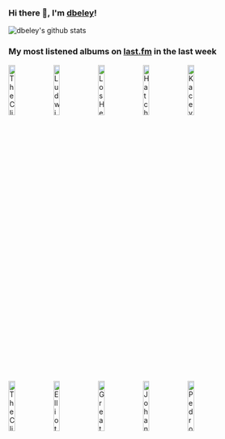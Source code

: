 ### Hi there 👋, I'm [dbeley](https://dbeley.ovh/en)!

![dbeley's github stats](https://github-readme-stats.vercel.app/api?username=dbeley)

### My most listened albums on [last.fm](https://www.last.fm/user/d_beley) in the last week

[<img src='https://lastfm.freetls.fastly.net/i/u/300x300/905593398b064299a5b9fd4c9de66d7c.jpg' width='16%' height='16%' alt='The Clientele - Suburban Light'>](https://www.last.fm/music/the%2bclientele/suburban%2blight)&nbsp;
[<img src='https://lastfm.freetls.fastly.net/i/u/300x300/ebc876b84e2a0b614bb15953a33922a0.jpg' width='16%' height='16%' alt='Ludwig van Beethoven - Beethoven: The Symphonies'>](https://www.last.fm/music/ludwig%2bvan%2bbeethoven/beethoven%253a%2bthe%2bsymphonies)&nbsp;
[<img src='https://lastfm.freetls.fastly.net/i/u/300x300/2e51d9b517ea442ac4ab0c06a845f88a.png' width='16%' height='16%' alt='Los Hermanos - Ventura'>](https://www.last.fm/music/los%2bhermanos/ventura)&nbsp;
[<img src='https://lastfm.freetls.fastly.net/i/u/300x300/2c04a996fe2cfe61da13eadc402cdfdd.png' width='16%' height='16%' alt='Hatchie - Keepsake'>](https://www.last.fm/music/hatchie/keepsake)&nbsp;
[<img src='https://lastfm.freetls.fastly.net/i/u/300x300/b3af52505864e49cd76f36b4cae4111e.jpg' width='16%' height='16%' alt='Kacey Musgraves - star-crossed'>](https://www.last.fm/music/kacey%2bmusgraves/star-crossed)&nbsp;
<br>
[<img src='https://lastfm.freetls.fastly.net/i/u/300x300/5e590dccd7b6451ac5f8bb299c8bb549.png' width='16%' height='16%' alt='The Clientele - Strange Geometry'>](https://www.last.fm/music/the%2bclientele/strange%2bgeometry)&nbsp;
[<img src='https://lastfm.freetls.fastly.net/i/u/300x300/703bc44a2aba153597e762c4a6854f98.jpg' width='16%' height='16%' alt='Elliott Smith - From a Basement on the Hill'>](https://www.last.fm/music/elliott%2bsmith/from%2ba%2bbasement%2bon%2bthe%2bhill)&nbsp;
[<img src='https://lastfm.freetls.fastly.net/i/u/300x300/4c47b38ce2c8273ec6c34644db14a686.jpg' width='16%' height='16%' alt='Great Grandpa - Four Of Arrows'>](https://www.last.fm/music/great%2bgrandpa/four%2bof%2barrows)&nbsp;
[<img src='https://lastfm.freetls.fastly.net/i/u/300x300/c7ee5a5668e133ae04ba80c6b1b2f5b8.jpg' width='16%' height='16%' alt='Johann Sebastian Bach - Bach, J.S.: Brandenburg Concertos Nos.1 - 3'>](https://www.last.fm/music/johann%2bsebastian%2bbach/bach%252c%2bj.s.%253a%2bbrandenburg%2bconcertos%2bnos.1%2b-%2b3)&nbsp;
[<img src='https://lastfm.freetls.fastly.net/i/u/300x300/e1a4d20c0dd223df5eb2dfa0533da4d1.jpg' width='16%' height='16%' alt='Pedro the Lion - Control'>](https://www.last.fm/music/pedro%2bthe%2blion/control)&nbsp;
<br>
